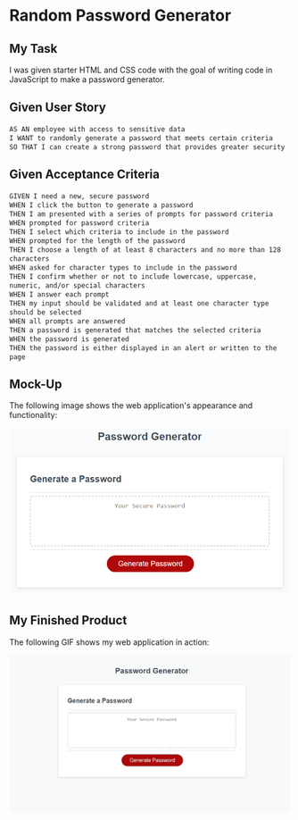 # Random Password Generator

## My Task

I was given starter HTML and CSS code with the goal of writing code in JavaScript to make a password generator.



## Given User Story

```
AS AN employee with access to sensitive data
I WANT to randomly generate a password that meets certain criteria
SO THAT I can create a strong password that provides greater security
```

## Given Acceptance Criteria

```
GIVEN I need a new, secure password
WHEN I click the button to generate a password
THEN I am presented with a series of prompts for password criteria
WHEN prompted for password criteria
THEN I select which criteria to include in the password
WHEN prompted for the length of the password
THEN I choose a length of at least 8 characters and no more than 128 characters
WHEN asked for character types to include in the password
THEN I confirm whether or not to include lowercase, uppercase, numeric, and/or special characters
WHEN I answer each prompt
THEN my input should be validated and at least one character type should be selected
WHEN all prompts are answered
THEN a password is generated that matches the selected criteria
WHEN the password is generated
THEN the password is either displayed in an alert or written to the page
```

## Mock-Up

The following image shows the web application's appearance and functionality:

![The Password Generator application displays a red button to "Generate Password".](./Assets/03-javascript-homework-demo.png)

## My Finished Product

The following GIF shows my web application in action:

![My Finished Password Generator.](./Images/randomPasswordGenerator.gif)



